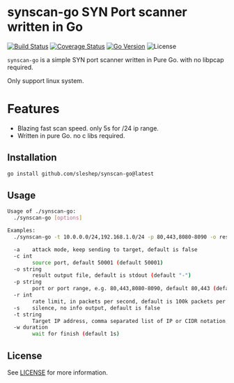 # synscan-go SYN Port scanner written in Go

<!-- badges -->
[![Build Status](https://travis-ci.org/synscan/synscan-go.svg?branch=master)](https://travis-ci.org/synscan/synscan-go)
[![Coverage Status](https://coveralls.io/repos/synscan/synscan-go/badge.png?branch=master)](https://coveralls.io/r/synscan/synscan-go)
[![Go Version](https://img.shields.io/badge/go-1.18-brightgreen.svg)](https://golang.org/doc/install)
![License](https://img.shields.io/badge/license-MIT-blue.svg)

`synscan-go` is a simple SYN port scanner written in Pure Go. with no libpcap required.

Only support linux system.

# Features
* Blazing fast scan speed. only 5s for /24 ip range.
* Written in pure Go. no c libs required.

## Installation

```bash
go install github.com/sleshep/synscan-go@latest
```

## Usage

```bash
Usage of ./synscan-go:
  ./synscan-go [options]

Examples:
  ./synscan-go -t 10.0.0.0/24,192.168.1.0/24 -p 80,443,8080-8090 -o result.txt

  -a    attack mode, keep sending to target, default is false
  -c int
        source port, default 50001 (default 50001)
  -o string
        result output file, default is stdout (default "-")
  -p string
        port or port range, e.g. 80,443,8080-8090, default 80,443 (default "80,443")
  -r int
        rate limit, in packets per second, default is 100k packets per second (default 100000)
  -s    silence, no info output, default is false
  -t string
        Target IP address, comma separated list of IP or CIDR notation, e.g. 192.168.1.0/24,10.0.0.0/24, default is 192.168.0.0/24 (default "192.168.0.0/24")
  -w duration
        wait for finish (default 1s)
```

## License

See [LICENSE](LICENSE) for more information.
